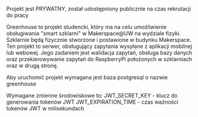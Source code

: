 Projekt jest PRYWATNY, został udostępniony publicznie na czas rekrutacji do pracy

Greenhouse to projekt studencki, który ma na celu umożliwienie obsługiwania "smart szklarni" w Makerspace@UW na wydziale fizyki. Szklarnie będą fizycznie stworzone i postawione w budynku Makerspace.
Ten projekt to serwer, obsługujący zapytania wysyłane z aplikacji mobilnej lub webowej. Jego zadaniem jest walidacja zapytań, obsługa bazy danych oraz przekierowywanie zapytań do RaspberryPi położonych w szklarniach oraz w drugą stronę.

Aby uruchomić projekt wymagana jest baza postgresql o nazwie greenhouse

Wymagane zmienne środowiskowe to:
JWT_SECRET_KEY - klucz do generowania tokenów JWT
JWT_EXPIRATION_TIME - czas ważności tokenów JWT w milisekundach
